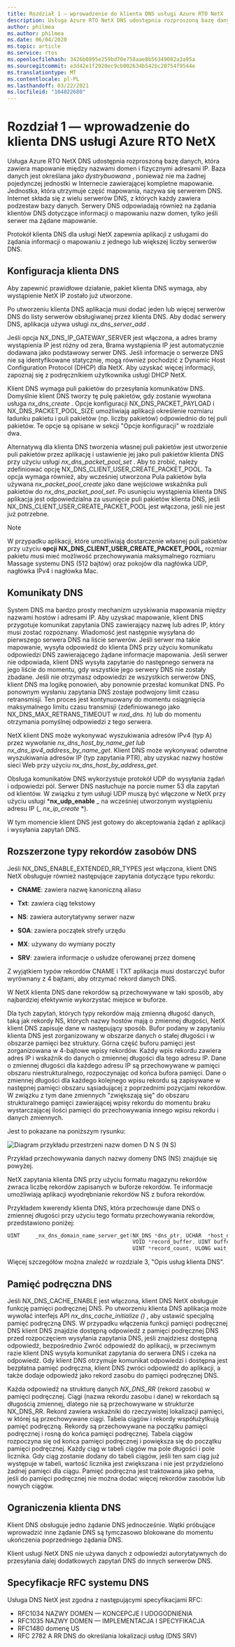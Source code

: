```yaml
---
title: Rozdział 1 — wprowadzenie do klienta DNS usługi Azure RTO NetX
description: Usługa Azure RTO NetX DNS udostępnia rozproszoną bazę danych, która zawiera mapowanie między nazwami domen i fizycznymi adresami IP.
author: philmea
ms.author: philmea
ms.date: 06/04/2020
ms.topic: article
ms.service: rtos
ms.openlocfilehash: 3426b0895e259bd70e758aae8b56349082a3a95a
ms.sourcegitcommit: e3d42e1f2920ec9cb002634b542bc20754f9544e
ms.translationtype: MT
ms.contentlocale: pl-PL
ms.lasthandoff: 03/22/2021
ms.locfileid: "104822680"
---
```

# <a name="chapter-1---introduction-to-the-azure-rtos-netx-dns-client"></a>Rozdział 1 — wprowadzenie do klienta DNS usługi Azure RTO NetX

Usługa Azure RTO NetX DNS udostępnia rozproszoną bazę danych, która zawiera mapowanie między nazwami domen i fizycznymi adresami IP. Baza danych jest określana jako *dystrybuowana* , ponieważ nie ma żadnej pojedynczej jednostki w Internecie zawierającej kompletne mapowanie. Jednostka, która utrzymuje część mapowania, nazywa się serwerem DNS. Internet składa się z wielu serwerów DNS, z których każdy zawiera podzestaw bazy danych. Serwery DNS odpowiadają również na żądania klientów DNS dotyczące informacji o mapowaniu nazw domen, tylko jeśli serwer ma żądane mapowanie.

Protokół klienta DNS dla usługi NetX zapewnia aplikacji z usługami do żądania informacji o mapowaniu z jednego lub większej liczby serwerów DNS.

## <a name="dns-client-setup"></a>Konfiguracja klienta DNS

Aby zapewnić prawidłowe działanie, pakiet klienta DNS wymaga, aby wystąpienie NetX IP zostało już utworzone.

Po utworzeniu klienta DNS aplikacja musi dodać jeden lub więcej serwerów DNS do listy serwerów obsługiwanej przez klienta DNS. Aby dodać serwery DNS, aplikacja używa usługi *nx_dns_server_add* .

Jeśli opcja NX_DNS_IP_GATEWAY_SERVER jest włączona, a adres bramy wystąpienia IP jest różny od zera, Brama wystąpienia IP jest automatycznie dodawana jako podstawowy serwer DNS. Jeśli informacje o serwerze DNS nie są identyfikowane statycznie, mogą również pochodzić z Dynamic Host Configuration Protocol (DHCP) dla NetX. Aby uzyskać więcej informacji, zapoznaj się z podręcznikiem użytkownika usługi DHCP NetX.

Klient DNS wymaga puli pakietów do przesyłania komunikatów DNS. Domyślnie klient DNS tworzy tę pulę pakietów, gdy zostanie wywołana usługa *nx_dns_create* . Opcje konfiguracji NX_DNS_PACKET_PAYLOAD i NX_DNS_PACKET_POOL_SIZE umożliwiają aplikacji określenie rozmiaru ładunku pakietu i puli pakietów (np. liczby pakietów) odpowiednio do tej puli pakietów. Te opcje są opisane w sekcji "Opcje konfiguracji" w rozdziale dwa.

Alternatywą dla klienta DNS tworzenia własnej puli pakietów jest utworzenie puli pakietów przez aplikację i ustawienie jej jako puli pakietów klienta DNS przy użyciu usługi *nx_dns_packet_pool_set* . Aby to zrobić, należy zdefiniować opcję NX_DNS_CLIENT_USER_CREATE_PACKET_POOL. Ta opcja wymaga również, aby wcześniej utworzona Pula pakietów była używana *nx_packet_pool_create* jako dane wejściowe wskaźnika puli pakietów do *nx_dns_packet_pool_set*. Po usunięciu wystąpienia klienta DNS aplikacja jest odpowiedzialna za usunięcie puli pakietów klienta DNS, jeśli NX_DNS_CLIENT_USER_CREATE_PACKET_POOL jest włączona, jeśli nie jest już potrzebne.

>[!NOTE] 
> W przypadku aplikacji, które umożliwiają dostarczenie własnej puli pakietów przy użyciu **opcji NX_DNS_CLIENT_USER_CREATE_PACKET_POOL,** rozmiar pakietu musi mieć możliwość przechowywania maksymalnego rozmiaru Massage systemu DNS (512 bajtów) oraz pokojów dla nagłówka UDP, nagłówka IPv4 i nagłówka Mac.

## <a name="dns-messages"></a>Komunikaty DNS

System DNS ma bardzo prosty mechanizm uzyskiwania mapowania między nazwami hostów i adresami IP. Aby uzyskać mapowanie, klient DNS przygotuje komunikat zapytania DNS zawierający nazwę lub adres IP, który musi zostać rozpoznany. Wiadomość jest następnie wysyłana do pierwszego serwera DNS na liście serwerów. Jeśli serwer ma takie mapowanie, wysyła odpowiedź do klienta DNS przy użyciu komunikatu odpowiedzi DNS zawierającego żądane informacje mapowania. Jeśli serwer nie odpowiada, klient DNS wysyła zapytanie do następnego serwera na jego liście do momentu, gdy wszystkie jego serwery DNS nie zostały zbadane. Jeśli nie otrzymasz odpowiedzi ze wszystkich serwerów DNS, klient DNS ma logikę ponowień, aby ponownie przesłać komunikat DNS. Po ponownym wysłaniu zapytania DNS zostaje podwojony limit czasu retransmisji. Ten proces jest kontynuowany do momentu osiągnięcia maksymalnego limitu czasu transmisji (zdefiniowanego jako NX_DNS_MAX_RETRANS_TIMEOUT w *nxd_dns. h*) lub do momentu otrzymania pomyślnej odpowiedzi z tego serwera.

NetX klient DNS może wykonywać wyszukiwania adresów IPv4 (typ A) przez wywołanie *nx_dns_host_by_name_get lub* *nx_dns_ipv4_address_by_name_get*. Klient DNS może wykonywać odwrotne wyszukiwania adresów IP (typ zapytania PTR), aby uzyskać nazwy hostów sieci Web przy użyciu *nx_dns_host_by_address_get*.

Obsługa komunikatów DNS wykorzystuje protokół UDP do wysyłania żądań i odpowiedzi pól. Serwer DNS nasłuchuje na porcie numer 53 dla zapytań od klientów. W związku z tym usługi UDP muszą być włączone w NetX przy użyciu usługi ***nx_udp_enable** _ na wcześniej utworzonym wystąpieniu adresu IP (_ *_nx_ip_create_* *).

W tym momencie klient DNS jest gotowy do akceptowania żądań z aplikacji i wysyłania zapytań DNS.

## <a name="extended-dns-resource-record-types"></a>Rozszerzone typy rekordów zasobów DNS

Jeśli NX_DNS_ENABLE_EXTENDED_RR_TYPES jest włączona, klient DNS NetX obsługuje również następujące zapytania dotyczące typu rekordu:

- **CNAME**: zawiera nazwę kanoniczną aliasu

- **Txt**: zawiera ciąg tekstowy

- **NS**: zawiera autorytatywny serwer nazw

- **SOA**: zawiera początek strefy urzędu

- **MX**: używany do wymiany poczty

- **SRV**: zawiera informacje o usłudze oferowanej przez domenę

Z wyjątkiem typów rekordów CNAME i TXT aplikacja musi dostarczyć bufor wyrównany z 4 bajtami, aby otrzymać rekord danych DNS.

W NetX klienta DNS dane rekordów są przechowywane w taki sposób, aby najbardziej efektywnie wykorzystać miejsce w buforze.

Dla tych zapytań, których typy rekordów mają zmienną długość danych, taką jak rekordy NS, których nazwy hostów mają o zmiennej długości, NetX klient DNS zapisuje dane w następujący sposób. Bufor podany w zapytaniu klienta DNS jest zorganizowany w obszarze danych o stałej długości i w obszarze pamięci bez struktury. Górna część buforu pamięci jest zorganizowana w 4-bajtowe wpisy rekordów. Każdy wpis rekordu zawiera adres IP i wskaźnik do danych o zmiennej długości dla tego adresu IP. Dane o zmiennej długości dla każdego adresu IP są przechowywane w pamięci obszaru niestrukturalnego, rozpoczynając od końca bufora pamięci. Dane o zmiennej długości dla każdego kolejnego wpisu rekordu są zapisywane w następnej pamięci obszaru sąsiadującej z poprzednimi pozycjami rekordów. W związku z tym dane zmiennych "zwiększają się" do obszaru strukturalnego pamięci zawierającej wpisy rekordu do momentu braku wystarczającej ilości pamięci do przechowywania innego wpisu rekordu i danych zmiennych.

Jest to pokazane na poniższym rysunku:

![Diagram przykładu przestrzeni nazw domen D N S (N S)](media/image1.png)

Przykład przechowywania danych nazwy domeny DNS (NS) znajduje się powyżej.

NetX zapytania klienta DNS przy użyciu formatu magazynu rekordów zwraca liczbę rekordów zapisanych w buforze rekordów. Te informacje umożliwiają aplikacji wyodrębnianie rekordów NS z bufora rekordów.

Przykładem kwerendy klienta DNS, która przechowuje dane DNS o zmiennej długości przy użyciu tego formatu przechowywania rekordów, przedstawiono poniżej:

```c
UINT     _nx_dns_domain_name_server_get(NX_DNS *dns_ptr, UCHAR  *host_name, 
                                        VOID *record_buffer, UINT buffer_size, 
                                        UINT *record_count, ULONG wait_option);
```

Więcej szczegółów można znaleźć w rozdziale 3, "Opis usług klienta DNS".

## <a name="dns-cache"></a>Pamięć podręczna DNS

Jeśli NX_DNS_CACHE_ENABLE jest włączona, klient DNS NetX obsługuje funkcję pamięci podręcznej DNS. Po utworzeniu klienta DNS aplikacja może wywołać interfejs API *nx_dns_cache_initialize ()* , aby ustawić specjalną pamięć podręczną DNS. W przypadku włączenia funkcji pamięci podręcznej DNS klient DNS znajdzie dostępną odpowiedź z pamięci podręcznej DNS przed rozpoczęciem wysyłania zapytania DNS, jeśli znajdziesz dostępną odpowiedź, bezpośrednio Zwróć odpowiedź do aplikacji, w przeciwnym razie klient DNS wysyła komunikat zapytania do serwera DNS i czeka na odpowiedź. Gdy klient DNS otrzymuje komunikat odpowiedzi i dostępna jest bezpłatna pamięć podręczna, klient DNS zwróci odpowiedź do aplikacji, a także dodaje odpowiedź jako rekord zasobu do pamięci podręcznej DNS.

Każda odpowiedź na strukturę danych *NX_DNS_RR* (rekord zasobu) w pamięci podręcznej. Ciągi (nazwa rekordu zasobu i dane) w rekordach są długością zmiennej, dlatego nie są przechowywane w strukturze NX_DNS_RR. Rekord zawiera wskaźniki do rzeczywistej lokalizacji pamięci, w której są przechowywane ciągi. Tabela ciągów i rekordy współużytkują pamięć podręczną. Rekordy są przechowywane na początku pamięci podręcznej i rosną do końca pamięci podręcznej. Tabela ciągów rozpoczyna się od końca pamięci podręcznej i powiększa się do początku pamięci podręcznej. Każdy ciąg w tabeli ciągów ma pole długości i pole licznika. Gdy ciąg zostanie dodany do tabeli ciągów, jeśli ten sam ciąg już występuje w tabeli, wartość licznika jest zwiększana i nie jest przydzielono żadnej pamięci dla ciągu. Pamięć podręczna jest traktowana jako pełna, jeśli do pamięci podręcznej nie można dodać więcej rekordów zasobów lub nowych ciągów.

## <a name="dns-client-limitations"></a>Ograniczenia klienta DNS

Klient DNS obsługuje jedno żądanie DNS jednocześnie. Wątki próbujące wprowadzić inne żądanie DNS są tymczasowo blokowane do momentu ukończenia poprzedniego żądania DNS.

Klient usługi NetX DNS nie używa danych z odpowiedzi autorytatywnych do przesyłania dalej dodatkowych zapytań DNS do innych serwerów DNS.

## <a name="dns-rfcs"></a>Specyfikacje RFC systemu DNS

Usługa DNS NetX jest zgodna z następującymi specyfikacjami RFC:

- RFC1034 NAZWY DOMEN — KONCEPCJE I UDOGODNIENIA
- RFC1035 NAZWY DOMEN — IMPLEMENTACJA I SPECYFIKACJA
- RFC1480 domenę US
- RFC 2782 A RR DNS do określania lokalizacji usług (DNS SRV)